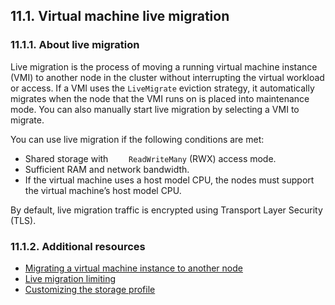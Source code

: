 ## 11.1. Virtual machine live migration




### 11.1.1. About live migration




Live migration is the process of moving a running virtual machine instance (VMI) to another node in the cluster without interrupting the virtual workload or access. If a VMI uses the `LiveMigrate` eviction strategy, it automatically migrates when the node that the VMI runs on is placed into maintenance mode. You can also manually start live migration by selecting a VMI to migrate.

You can use live migration if the following conditions are met:

- Shared storage with `    ReadWriteMany` (RWX) access mode.
- Sufficient RAM and network bandwidth.
- If the virtual machine uses a host model CPU, the nodes must support the virtual machine’s host model CPU.


By default, live migration traffic is encrypted using Transport Layer Security (TLS).

### 11.1.2. Additional resources




-  [Migrating a virtual machine instance to another node](https://access.redhat.com/documentation/en-us/openshift_container_platform/4.11/html-single/virtualization/#virt-migrate-vmi) 
-  [Live migration limiting](https://access.redhat.com/documentation/en-us/openshift_container_platform/4.11/html-single/virtualization/#virt-live-migration-limits) 
-  [Customizing the storage profile](https://access.redhat.com/documentation/en-us/openshift_container_platform/4.11/html-single/virtualization/#virt-customizing-storage-profile_virt-creating-data-volumes) 


